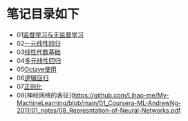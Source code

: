 # 笔记目录如下
- 01[监督学习与无监督学习](https://github.com/Lihao-me/My-MachineLearning/blob/main/01_Coursera-ML-AndrewNg-2011/01_notes/01_Supervised%26Unsupervised-Learning.pdf)
- 02[一元线性回归](https://github.com/Lihao-me/My-MachineLearning/blob/main/01_Coursera-ML-AndrewNg-2011/01_notes/02_Linear-regression-with-one-variable.pdf)
- 03[线性代数基础](https://github.com/Lihao-me/My-MachineLearning/blob/main/01_Coursera-ML-AndrewNg-2011/01_notes/03_Linear-Algebra-review.pdf)
- 04[多元线性回归](https://github.com/Lihao-me/My-MachineLearning/blob/main/01_Coursera-ML-AndrewNg-2011/01_notes/04_Linear-regression-with-multiple-variables.pdf)
- 05[Octave使用](https://github.com/Lihao-me/My-MachineLearning/blob/main/01_Coursera-ML-AndrewNg-2011/01_notes/05_Octave-Tutorial.pdf)
- 06[逻辑回归](https://github.com/Lihao-me/My-MachineLearning/blob/main/01_Coursera-ML-AndrewNg-2011/01_notes/06_Logistic-Regression.pdf)
- 07[正则化](https://github.com/Lihao-me/My-MachineLearning/blob/main/01_Coursera-ML-AndrewNg-2011/01_notes/07_Regularization.pdf)
- 08[神经网络的表征](https://github.com/Lihao-me/My-MachineLearning/blob/main/01_Coursera-ML-AndrewNg-2011/01_notes/08_Represntation-of-Neural-Networks.pdf

